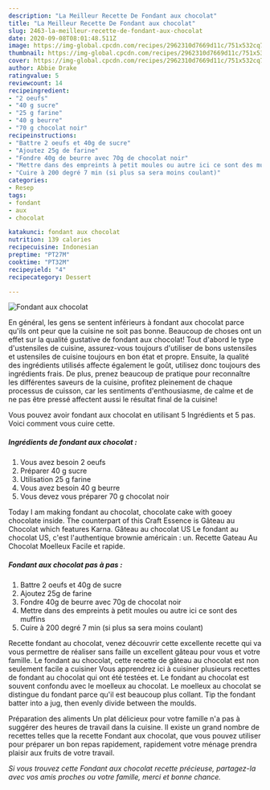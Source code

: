 ```yaml
---
description: "La Meilleur Recette De Fondant aux chocolat"
title: "La Meilleur Recette De Fondant aux chocolat"
slug: 2463-la-meilleur-recette-de-fondant-aux-chocolat
date: 2020-09-08T08:01:48.511Z
image: https://img-global.cpcdn.com/recipes/2962310d7669d11c/751x532cq70/fondant-aux-chocolat-photo-principale-de-la-recette.jpg
thumbnail: https://img-global.cpcdn.com/recipes/2962310d7669d11c/751x532cq70/fondant-aux-chocolat-photo-principale-de-la-recette.jpg
cover: https://img-global.cpcdn.com/recipes/2962310d7669d11c/751x532cq70/fondant-aux-chocolat-photo-principale-de-la-recette.jpg
author: Abbie Drake
ratingvalue: 5
reviewcount: 14
recipeingredient:
- "2 oeufs"
- "40 g sucre"
- "25 g farine"
- "40 g beurre"
- "70 g chocolat noir"
recipeinstructions:
- "Battre 2 oeufs et 40g de sucre"
- "Ajoutez 25g de farine"
- "Fondre 40g de beurre avec 70g de chocolat noir"
- "Mettre dans des empreints à petit moules ou autre ici ce sont des muffins"
- "Cuire à 200 degré 7 min (si plus sa sera moins coulant)"
categories:
- Resep
tags:
- fondant
- aux
- chocolat

katakunci: fondant aux chocolat 
nutrition: 139 calories
recipecuisine: Indonesian
preptime: "PT27M"
cooktime: "PT32M"
recipeyield: "4"
recipecategory: Dessert

---
```



![Fondant aux chocolat](https://img-global.cpcdn.com/recipes/2962310d7669d11c/751x532cq70/fondant-aux-chocolat-photo-principale-de-la-recette.jpg)

En général, les gens se sentent inférieurs à fondant aux chocolat parce qu'ils ont peur que la cuisine ne soit pas bonne. Beaucoup de choses ont un effet sur la qualité gustative de fondant aux chocolat! Tout d'abord le type d'ustensiles de cuisine, assurez-vous toujours d'utiliser de bons ustensiles et ustensiles de cuisine toujours en bon état et propre. Ensuite, la qualité des ingrédients utilisés affecte également le goût, utilisez donc toujours des ingrédients frais. De plus, prenez beaucoup de pratique pour reconnaître les différentes saveurs de la cuisine, profitez pleinement de chaque processus de cuisson, car les sentiments d'enthousiasme, de calme et de ne pas être pressé affectent aussi le résultat final de la cuisine!

<!--inarticleads1-->

Vous pouvez avoir fondant aux chocolat en utilisant 5 Ingrédients et 5 pas. Voici comment vous cuire cette.

##### Ingrédients de fondant aux chocolat :

1. Vous avez besoin 2 oeufs
1. Préparer 40 g sucre
1. Utilisation 25 g farine
1. Vous avez besoin 40 g beurre
1. Vous devez vous préparer 70 g chocolat noir


Today I am making fondant au chocolat, chocolate cake with gooey chocolate inside. The counterpart of this Craft Essence is Gâteau au Chocolat which features Karna. Gâteau au chocolat US Le fondant au chocolat US, c&#39;est l&#39;authentique brownie américain : un. Recette Gateau Au Chocolat Moelleux Facile et rapide. 

<!--inarticleads2-->

##### Fondant aux chocolat pas à pas :

1. Battre 2 oeufs et 40g de sucre
1. Ajoutez 25g de farine
1. Fondre 40g de beurre avec 70g de chocolat noir
1. Mettre dans des empreints à petit moules ou autre ici ce sont des muffins
1. Cuire à 200 degré 7 min (si plus sa sera moins coulant)


Recette fondant au chocolat, venez découvrir cette excellente recette qui va vous permettre de réaliser sans faille un excellent gâteau pour vous et votre famille. Le fondant au chocolat, cette recette de gâteau au chocolat est non seulement facile a cuisiner Vous apprendrez ici à cuisiner plusieurs recettes de fondant au chocolat qui ont été testées et. Le fondant au chocolat est souvent confondu avec le moelleux au chocolat. Le moelleux au chocolat se distingue du fondant parce qu&#39;il est beaucoup plus collant. Tip the fondant batter into a jug, then evenly divide between the moulds. 

<!--inarticleads1-->

<p>
Préparation des aliments Un plat délicieux pour votre famille n'a pas à suggérer des heures de travail dans la cuisine. Il existe un grand nombre de recettes telles que la recette Fondant aux chocolat, que vous pouvez utiliser pour préparer un bon repas rapidement, rapidement votre ménage prendra plaisir aux fruits de votre travail.
</p>

<p>
<i>Si vous trouvez cette Fondant aux chocolat recette précieuse, partagez-la avec vos amis proches ou votre famille, merci et bonne chance.</i>
</p>
